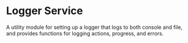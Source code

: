 # Logger Service

A utility module for setting up a logger that logs to both console and file, and provides functions for logging actions, progress, and errors.